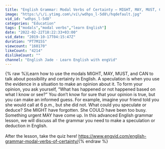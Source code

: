 ```yaml
---
title: "English Grammar: Modal Verbs of Certainty – MIGHT, MAY, MUST, CAN"
image: "https:\/\/i.ytimg.com\/vi\/wdhps_l-5d8\/hqdefault.jpg"
vid_id: "wdhps_l-5d8"
categories: "Education"
tags: ["modals","modal verbs","learn English"]
date: "2022-02-22T18:22:33+03:00"
vid_date: "2019-10-17T04:15:47Z"
duration: "PT7M15S"
viewcount: "160170"
likeCount: "4214"
dislikeCount: ""
channel: "English Jade · Learn English with engVid"
---
```

{% raw %}Learn how to use the modals MIGHT, MAY, MUST, and CAN to talk about possibility and certainty in English. A speculation is when you use the evidence in a situation to make an opinion about it. To form your opinion, you ask yourself, “What has happened or not happened based on what I know or see?” You don’t know for sure that your opinion is true, but you can make an informed guess. For example, imagine your friend told you she would call at 6 p.m., but she did not. What could you speculate or deduce? She MIGHT have forgotten. She COULD have been too busy. Something urgent MAY have come up. In this advanced English grammar lesson, we will discuss all the grammar you need to make a speculation or deduction in English. <br /><br />After the lesson, take the quiz here! <a rel="nofollow" target="blank" href="https://www.engvid.com/english-grammar-modal-verbs-of-certainty/">https://www.engvid.com/english-grammar-modal-verbs-of-certainty/</a>{% endraw %}
